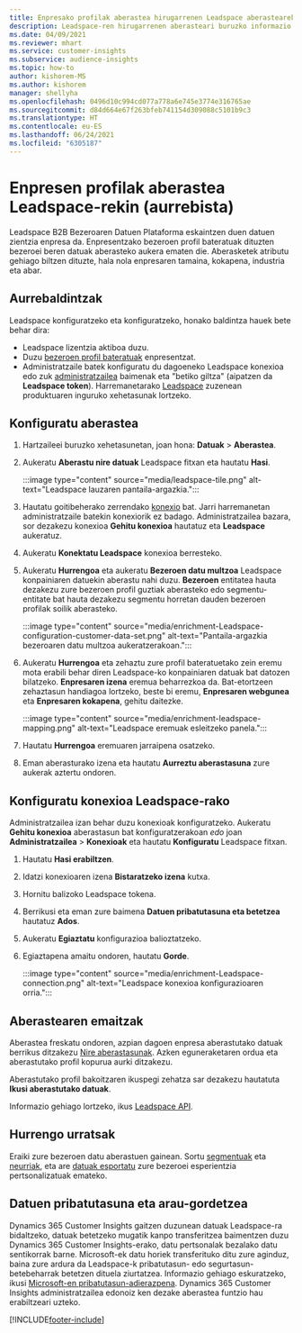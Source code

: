 ```yaml
---
title: Enpresako profilak aberastea hirugarrenen Leadspace aberastearekin
description: Leadspace-ren hirugarrenen aberasteari buruzko informazio orokorra.
ms.date: 04/09/2021
ms.reviewer: mhart
ms.service: customer-insights
ms.subservice: audience-insights
ms.topic: how-to
author: kishorem-MS
ms.author: kishorem
manager: shellyha
ms.openlocfilehash: 0496d10c994cd077a778a6e745e3774e316765ae
ms.sourcegitcommit: d84d664e67f263bfeb741154d309088c5101b9c3
ms.translationtype: HT
ms.contentlocale: eu-ES
ms.lasthandoff: 06/24/2021
ms.locfileid: "6305187"
---
```

# <a name="enrichment-of-company-profiles-with-leadspace-preview"></a>Enpresen profilak aberastea Leadspace-rekin (aurrebista)

Leadspace B2B Bezeroaren Datuen Plataforma eskaintzen duen datuen zientzia enpresa da. Enpresentzako bezeroen profil bateratuak dituzten bezeroei beren datuak aberasteko aukera ematen die. Aberasketek atributu gehiago biltzen dituzte, hala nola enpresaren tamaina, kokapena, industria eta abar.

## <a name="prerequisites"></a>Aurrebaldintzak

Leadspace konfiguratzeko eta konfiguratzeko, honako baldintza hauek bete behar dira:

- Leadspace lizentzia aktiboa duzu.
- Duzu [bezeroen profil bateratuak](customer-profiles.md) enpresentzat.
- Administratzaile batek konfiguratu du dagoeneko Leadspace konexioa edo zuk [administratzailea](permissions.md#administrator) baimenak eta "betiko giltza" (aipatzen da **Leadspace token**). Harremanetarako [Leadspace](https://www.leadspace.com/products/leadspace-on-demand/) zuzenean produktuaren inguruko xehetasunak lortzeko.

## <a name="configure-the-enrichment"></a>Konfiguratu aberastea

1. Hartzaileei buruzko xehetasunetan, joan hona: **Datuak** > **Aberastea**.

1. Aukeratu **Aberastu nire datuak** Leadspace fitxan eta hautatu **Hasi**.

   :::image type="content" source="media/leadspace-tile.png" alt-text="Leadspace lauzaren pantaila-argazkia.":::

1. Hautatu goitibeherako zerrendako [konexio](connections.md) bat. Jarri harremanetan administratzaile batekin konexiorik ez badago. Administratzailea bazara, sor dezakezu konexioa **Gehitu konexioa** hautatuz eta **Leadspace** aukeratuz. 

1. Aukeratu **Konektatu Leadspace** konexioa berresteko.

1. Aukeratu **Hurrengoa** eta aukeratu **Bezeroen datu multzoa** Leadspace konpainiaren datuekin aberastu nahi duzu. **Bezeroen** entitatea hauta dezakezu zure bezeroen profil guztiak aberasteko edo segmentu-entitate bat hauta dezakezu segmentu horretan dauden bezeroen profilak soilik aberasteko.

    :::image type="content" source="media/enrichment-Leadspace-configuration-customer-data-set.png" alt-text="Pantaila-argazkia bezeroaren datu multzoa aukeratzerakoan.":::

1. Aukeratu **Hurrengoa** eta zehaztu zure profil bateratuetako zein eremu mota erabili behar diren Leadspace-ko konpainiaren datuak bat datozen bilatzeko. **Enpresaren izena** eremua beharrezkoa da. Bat-etortzeen zehaztasun handiagoa lortzeko, beste bi eremu, **Enpresaren webgunea** eta **Enpresaren kokapena**, gehitu daitezke.

   :::image type="content" source="media/enrichment-leadspace-mapping.png" alt-text="Leadspace eremuak esleitzeko panela.":::

1. Hautatu **Hurrengoa** eremuaren jarraipena osatzeko.

1. Eman aberasturako izena eta hautatu **Aurreztu aberastasuna** zure aukerak aztertu ondoren.


## <a name="configure-the-connection-for-leadspace"></a>Konfiguratu konexioa Leadspace-rako 

Administratzailea izan behar duzu konexioak konfiguratzeko. Aukeratu **Gehitu konexioa** aberastasun bat konfiguratzerakoan *edo* joan **Administratzailea** > **Konexioak** eta hautatu **Konfiguratu** Leadspace fitxan.

1. Hautatu **Hasi erabiltzen**. 

1. Idatzi konexioaren izena **Bistaratzeko izena** kutxa.

1. Hornitu balizoko Leadspace tokena.

1. Berrikusi eta eman zure baimena **Datuen pribatutasuna eta betetzea** hautatuz **Ados**.

1. Aukeratu **Egiaztatu** konfigurazioa balioztatzeko.

1. Egiaztapena amaitu ondoren, hautatu **Gorde**.
   
   :::image type="content" source="media/enrichment-Leadspace-connection.png" alt-text="Leadspace konexioa konfigurazioaren orria.":::

## <a name="enrichment-results"></a>Aberastearen emaitzak

Aberastea freskatu ondoren, azpian dagoen enpresa aberastutako datuak berrikus ditzakezu [Nire aberastasunak](enrichment-hub.md). Azken eguneraketaren ordua eta aberastutako profil kopurua aurki ditzakezu.

Aberastutako profil bakoitzaren ikuspegi zehatza sar dezakezu hautatuta **Ikusi aberastutako datuak**.

Informazio gehiago lortzeko, ikus [Leadspace API](https://support.leadspace.com/hc/en-us/sections/201997649-API).

## <a name="next-steps"></a>Hurrengo urratsak

Eraiki zure bezeroen datu aberastuen gainean. Sortu [segmentuak](segments.md) eta [neurriak](measures.md), eta are [datuak esportatu](export-destinations.md) zure bezeroei esperientzia pertsonalizatuak emateko.

## <a name="data-privacy-and-compliance"></a>Datuen pribatutasuna eta arau-gordetzea

Dynamics 365 Customer Insights gaitzen duzunean datuak Leadspace-ra bidaltzeko, datuak betetzeko mugatik kanpo transferitzea baimentzen duzu Dynamics 365 Customer Insights-erako, datu pertsonalak bezalako datu sentikorrak barne. Microsoft-ek datu horiek transferituko ditu zure aginduz, baina zure ardura da Leadspace-k pribatutasun- edo segurtasun-betebeharrak betetzen dituela ziurtatzea. Informazio gehiago eskuratzeko, ikusi [Microsoft-en pribatutasun-adierazpena](https://go.microsoft.com/fwlink/?linkid=396732).
Dynamics 365 Customer Insights administratzailea edonoiz ken dezake aberastea funtzio hau erabiltzeari uzteko.


[!INCLUDE[footer-include](../includes/footer-banner.md)]
